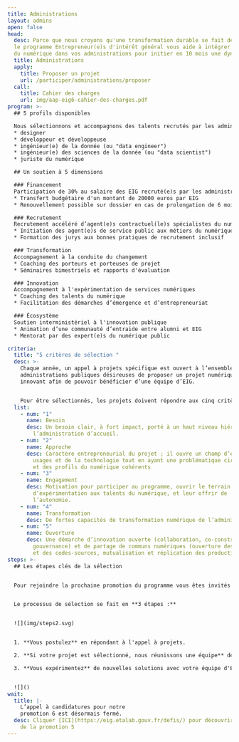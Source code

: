 ```yaml
---
title: Administrations
layout: admins
open: false
head:
  desc: Parce que nous croyons qu'une transformation durable se fait de l'intérieur, 
  le programme Entrepreneur(e)s d'intérêt général vous aide à intégrer des talents
  du numérique dans vos administrations pour initier en 10 mois une dynamique entrepreneuriale.
  title: Administrations
  apply:
    title: Proposer un projet
    url: /participer/administrations/proposer
  call:
    title: Cahier des charges
    url: img/aap-eig6-cahier-des-charges.pdf
program: >- 
  ## 5 profils disponibles

  Nous sélectionnons et accompagnons des talents recrutés par les administrations lauréates du programme, pour relever des défis d'intérêt général. Cinq profils numériques sont proposés :
  * designer
  * développeur et développeuse
  * ingénieur(e) de la donnée (ou "data engineer")
  * ingénieur(e) des sciences de la donnée (ou "data scientist")
  * juriste du numérique

  ## Un soutien à 5 dimensions

  ### Financement
  Participation de 30% au salaire des EIG recruté(e)s par les administrations lauréates, sous conditions
  * Transfert budgétaire d'un montant de 20000 euros par EIG
  * Renouvellement possible sur dossier en cas de prolongation de 6 mois

  ### Recrutement
  Recrutement accéléré d’agent(e)s contractuel(le)s spécialistes du numérique
  * Initiation des agent(e)s de service public aux métiers du numérique
  * Formation des jurys aux bonnes pratiques de recrutement inclusif

  ### Transformation
  Accompagnement à la conduite du changement
  * Coaching des porteurs et porteuses de projet
  * Séminaires bimestriels et rapports d'évaluation

  ### Innovation
  Accompagnement à l'expérimentation de services numériques 
  * Coaching des talents du numérique
  * Facilitation des démarches d’émergence et d’entrepreneuriat

  ### Écosystème
  Soutien interministériel à l'innovation publique
  * Animation d’une communauté d’entraide entre alumni et EIG
  * Mentorat par des expert(e)s du numérique public

criteria:
  title: "5 critères de sélection "
  desc: >-
    Chaque année, un appel à projets spécifique est ouvert à l’ensemble des
    administrations publiques désireuses de proposer un projet numérique
    innovant afin de pouvoir bénéficier d’une équipe d’EIG.


    Pour être sélectionnés, les projets doivent répondre aux cinq critères suivants :
  list:
    - num: "1"
      name: Besoin
      desc: Un besoin clair, à fort impact, porté à un haut niveau hiérarchique par
        l’administration d’accueil.
    - num: "2"
      name: Approche
      desc: Caractère entrepreneurial du projet ; il ouvre un champ d’exploration des
        usages et de la technologie tout en ayant une problématique circonscrite
        et des profils du numérique cohérents
    - num: "3"
      name: Engagement
      desc: Motivation pour participer au programme, ouvrir le terrain
        d’expérimentation aux talents du numérique, et leur offrir de
        l’autonomie.
    - num: "4"
      name: Transformation
      desc: De fortes capacités de transformation numérique de l’administration.
    - num: "5"
      name: Ouverture
      desc: Une démarche d’innovation ouverte (collaboration, co-construction,
        gouvernance) et de partage de communs numériques (ouverture des données
        et des codes-sources, mutualisation et réplication des productions).
steps: >-
  ## Les étapes clés de la sélection


  Pour rejoindre la prochaine promotion du programme vous êtes invités à répondre à notre sixième appel à projets - ouvert jusqu’au 18/03/2022. 


  Le processus de sélection se fait en **3 étapes :** 


  ![](img/steps2.svg)


  1. **Vous postulez** en répondant à l'appel à projets. 

  2. **Si votre projet est sélectionné, nous réunissons une équipe** de 2 ou 3 EIG pour relever le défi, en vous associant au processus de recrutement 

  3. **Vous expérimentez** de nouvelles solutions avec votre équipe d'EIG et le soutien du programme


  ![]()
wait:
  title: |-
    L’appel à candidatures pour notre
    promotion 6 est désormais fermé.
  desc: Cliquer [ICI](https://eig.etalab.gouv.fr/defis/) pour découvrir les défis
    de la promotion 5
---
```

